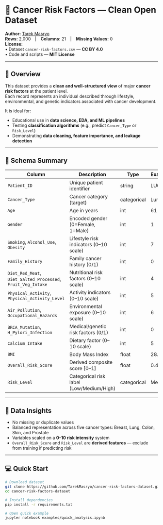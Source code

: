 # 🧬 Cancer Risk Factors — Clean Open Dataset

**Author:** [Tarek Masryo](https://www.kaggle.com/tarekmasryo)  
**Rows:** 2,000 | **Columns:** 21 | **Missing Values:** 0  
**License:**  
• Dataset `cancer-risk-factors.csv` — **CC BY 4.0**  
• Code and scripts — **MIT License**

---

## 📘 Overview

This dataset provides a **clean and well-structured view** of major **cancer risk factors** at the patient level.  
Each record represents an individual described through lifestyle, environmental, and genetic indicators associated with cancer development.


It is ideal for:
- Educational use in **data science, EDA, and ML pipelines**  
- Testing **classification algorithms** (e.g., predict `Cancer_Type` or `Risk_Level`)  
- Demonstrating **data cleaning, feature importance, and leakage detection**

---

## 🧩 Schema Summary

| Column | Description | Type | Example |
|--------|--------------|------|----------|
| `Patient_ID` | Unique patient identifier | string | LU0001 |
| `Cancer_Type` | Cancer category (target) | categorical | Lung |
| `Age` | Age in years | int | 61 |
| `Gender` | Encoded gender (0=Female, 1=Male) | int | 1 |
| `Smoking`, `Alcohol_Use`, `Obesity` | Lifestyle risk indicators (0–10 scale) | int | 7 |
| `Family_History` | Family cancer history (0/1) | int | 0 |
| `Diet_Red_Meat`, `Diet_Salted_Processed`, `Fruit_Veg_Intake` | Nutritional risk factors (0–10 scale) | int | 4 |
| `Physical_Activity`, `Physical_Activity_Level` | Activity indicators (0–10 scale) | int | 5 |
| `Air_Pollution`, `Occupational_Hazards` | Environmental exposure (0–10 scale) | int | 6 |
| `BRCA_Mutation`, `H_Pylori_Infection` | Medical/genetic risk factors (0/1) | int | 0 |
| `Calcium_Intake` | Dietary factor (0–10 scale) | int | 5 |
| `BMI` | Body Mass Index | float | 28.4 |
| `Overall_Risk_Score` | Derived composite score [0–1] | float | 0.42 |
| `Risk_Level` | Categorical risk label (Low/Medium/High) | categorical | Medium |

---

## 🧪 Data Insights

- No missing or duplicate values  
- Balanced representation across five cancer types: Breast, Lung, Colon, Skin, and Prostate  
- Variables scaled on a **0–10 risk intensity** system  
- `Overall_Risk_Score` and `Risk_Level` are **derived features** — exclude from training if predicting risk  

---

## 💻 Quick Start

```bash
# Download dataset
git clone https://github.com/TarekMasryo/cancer-risk-factors-dataset.git
cd cancer-risk-factors-dataset

# Install dependencies
pip install -r requirements.txt

# Open quick example
jupyter notebook examples/quick_analysis.ipynb
